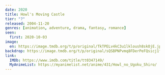 ```yaml
---
date: 2020
title: Howl's Moving Castle
tier: "?"
released: 2004-11-20
genres: [animation, adventure, drama, fantasy, romance]
seen:
  first: 2020-10-03
image:
  en: https://image.tmdb.org/t/p/original/TkTPELv4kC3u1lkloush8skOjE.jpg
backdrop: https://image.tmdb.org/t/p/original/sQSBPNPvmq8FDerPeFQsicj1faw.jpg
link:
  IMDb: https://www.imdb.com/title/tt0347149/
  MyAnimeList: https://myanimelist.net/anime/431/Howl_no_Ugoku_Shiro/
---
```

